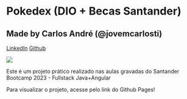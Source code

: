 # Pokedex (DIO + Becas Santander)
## Made by Carlos André (@jovemcarlosti)

[LinkedIn](https://www.linkedin.com/in/jovemcarlos/)
[Github](https://github.com/JovemCarlosTI)

![](https://hermes.dio.me/tracks/afebe5ed-2b18-438a-95b0-2c971e9aeff9.png)

Este é um projeto prático realizado nas aulas gravadas do Santander Bootcamp 2023 - Fullstack Java+Angular

Para visualizar o projeto, acesse pelo link do Github Pages!